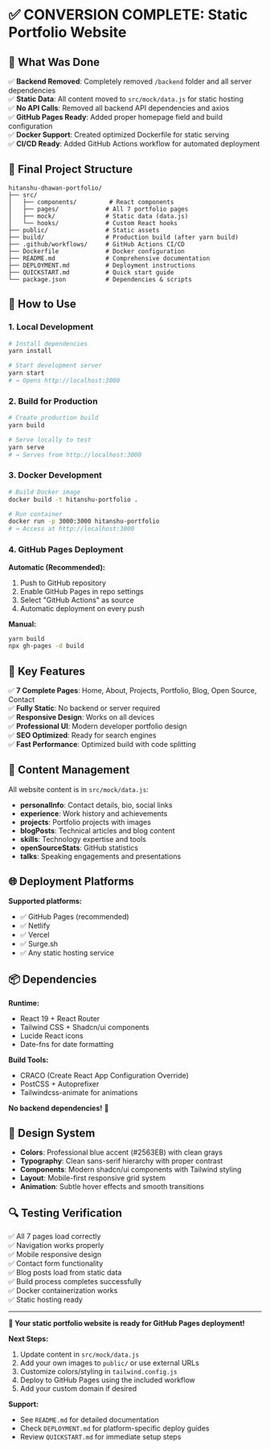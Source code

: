 # ✅ CONVERSION COMPLETE: Static Portfolio Website

## 🎯 What Was Done

✅ **Backend Removed**: Completely removed `/backend` folder and all server dependencies  
✅ **Static Data**: All content moved to `src/mock/data.js` for static hosting  
✅ **No API Calls**: Removed all backend API dependencies and axios  
✅ **GitHub Pages Ready**: Added proper homepage field and build configuration  
✅ **Docker Support**: Created optimized Dockerfile for static serving  
✅ **CI/CD Ready**: Added GitHub Actions workflow for automated deployment  

## 📁 Final Project Structure

```
hitanshu-dhawan-portfolio/
├── src/
│   ├── components/         # React components
│   ├── pages/             # All 7 portfolio pages
│   ├── mock/              # Static data (data.js)
│   └── hooks/             # Custom React hooks
├── public/                # Static assets
├── build/                 # Production build (after yarn build)
├── .github/workflows/     # GitHub Actions CI/CD
├── Dockerfile             # Docker configuration
├── README.md              # Comprehensive documentation
├── DEPLOYMENT.md          # Deployment instructions
├── QUICKSTART.md          # Quick start guide
└── package.json           # Dependencies & scripts
```

## 🚀 How to Use

### 1. Local Development
```bash
# Install dependencies
yarn install

# Start development server
yarn start
# → Opens http://localhost:3000
```

### 2. Build for Production
```bash
# Create production build
yarn build

# Serve locally to test
yarn serve
# → Serves from http://localhost:3000
```

### 3. Docker Development
```bash
# Build Docker image
docker build -t hitanshu-portfolio .

# Run container
docker run -p 3000:3000 hitanshu-portfolio
# → Access at http://localhost:3000
```

### 4. GitHub Pages Deployment

**Automatic (Recommended):**
1. Push to GitHub repository
2. Enable GitHub Pages in repo settings
3. Select "GitHub Actions" as source
4. Automatic deployment on every push

**Manual:**
```bash
yarn build
npx gh-pages -d build
```

## 🔧 Key Features

✅ **7 Complete Pages**: Home, About, Projects, Portfolio, Blog, Open Source, Contact  
✅ **Fully Static**: No backend or server required  
✅ **Responsive Design**: Works on all devices  
✅ **Professional UI**: Modern developer portfolio design  
✅ **SEO Optimized**: Ready for search engines  
✅ **Fast Performance**: Optimized build with code splitting  

## 📝 Content Management

All website content is in `src/mock/data.js`:

- **personalInfo**: Contact details, bio, social links
- **experience**: Work history and achievements
- **projects**: Portfolio projects with images
- **blogPosts**: Technical articles and blog content
- **skills**: Technology expertise and tools
- **openSourceStats**: GitHub statistics
- **talks**: Speaking engagements and presentations

## 🌐 Deployment Platforms

**Supported platforms:**
- ✅ GitHub Pages (recommended)
- ✅ Netlify
- ✅ Vercel  
- ✅ Surge.sh
- ✅ Any static hosting service

## 📦 Dependencies

**Runtime:**
- React 19 + React Router
- Tailwind CSS + Shadcn/ui components
- Lucide React icons
- Date-fns for date formatting

**Build Tools:**
- CRACO (Create React App Configuration Override)
- PostCSS + Autoprefixer
- Tailwindcss-animate for animations

**No backend dependencies!** 🎉

## 🎨 Design System

- **Colors**: Professional blue accent (#2563EB) with clean grays
- **Typography**: Clean sans-serif hierarchy with proper contrast
- **Components**: Modern shadcn/ui components with Tailwind styling
- **Layout**: Mobile-first responsive grid system
- **Animation**: Subtle hover effects and smooth transitions

## 🔍 Testing Verification

✅ All 7 pages load correctly  
✅ Navigation works properly  
✅ Mobile responsive design  
✅ Contact form functionality  
✅ Blog posts load from static data  
✅ Build process completes successfully  
✅ Docker containerization works  
✅ Static hosting ready  

---

**🎉 Your static portfolio website is ready for GitHub Pages deployment!**

**Next Steps:**
1. Update content in `src/mock/data.js`
2. Add your own images to `public/` or use external URLs
3. Customize colors/styling in `tailwind.config.js`
4. Deploy to GitHub Pages using the included workflow
5. Add your custom domain if desired

**Support:**
- See `README.md` for detailed documentation
- Check `DEPLOYMENT.md` for platform-specific deploy guides
- Review `QUICKSTART.md` for immediate setup steps